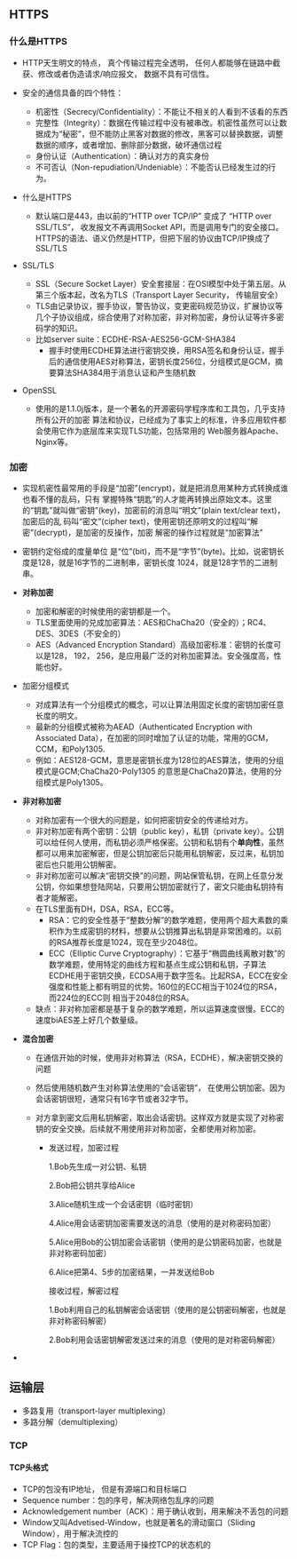 ## HTTPS

### 什么是HTTPS

- HTTP天生明文的特点， 真个传输过程完全透明， 任何人都能够在链路中截获、修改或者伪造请求/响应报文， 数据不具有可信性。
- 安全的通信具备的四个特性：
  - 机密性（Secrecy/Confidentiality）：不能让不相关的人看到不该看的东西
  - 完整性（Integrity）：数据在传输过程中没有被串改。机密性虽然可以让数据成为“秘密”，但不能防止黑客对数据的修改，黑客可以替换数据，调整数据的顺序，或者增加、删除部分数据，破坏通信过程
  - 身份认证（Authentication）：确认对方的真实身份
  - 不可否认（Non-repudiation/Undeniable）：不能否认已经发生过的行为。

- 什么是HTTPS
  - 默认端口是443，由以前的“HTTP over TCP/IP” 变成了 “HTTP over SSL/TLS”， 收发报文不再调用Socket API，而是调用专门的安全接口。HTTPS的语法、语义仍然是HTTP，但把下层的协议由TCP/IP换成了SSL/TLS
- SSL/TLS
  - SSL（Secure Socket Layer）安全套接层：在OSI模型中处于第五层。从第三个版本起，改名为TLS（Transport Layer Security， 传输层安全）
  - TLS由记录协议，握手协议，警告协议，变更密码规范协议，扩展协议等几个子协议组成，综合使用了对称加密，非对称加密，身份认证等许多密码学的知识。
  - 比如server suite：ECDHE-RSA-AES256-GCM-SHA384
    - 握手时使用ECDHE算法进行密钥交换，用RSA签名和身份认证，握手后的通信使用AES对称算法，密钥长度256位，分组模式是GCM，摘要算法SHA384用于消息认证和产生随机数
- OpenSSL
  - 使用的是1.1.0j版本，是一个著名的开源密码学程序库和工具包，几乎支持所有公开的加密 算法和协议，已经成为了事实上的标准，许多应用软件都会使用它作为底层库来实现TLS功能，包括常用的 Web服务器Apache、Nginx等。

### 加密

- 实现机密性最常用的手段是“加密”(encrypt)，就是把消息用某种方式转换成谁也看不懂的乱码，只有 掌握特殊“钥匙”的人才能再转换出原始文本。这里的“钥匙”就叫做“密钥”(key)，加密前的消息叫“明文”(plain text/clear text)，加密后的乱 码叫“密文”(cipher text)，使用密钥还原明文的过程叫“解密”(decrypt)，是加密的反操作，加密 解密的操作过程就是“加密算法”

- 密钥约定俗成的度量单位 是“位”(bit)，而不是“字节”(byte)。比如，说密钥长度是128，就是16字节的二进制串，密钥长度 1024，就是128字节的二进制串。

- **对称加密**

  - 加密和解密的时候使用的密钥都是一个。
  - TLS里面使用的兑成加密算法：AES和ChaCha20（安全的）；RC4、DES、3DES（不安全的）
  - AES（Advanced Encryption Standard）高级加密标准：密钥的长度可以是128， 192， 256，是应用最广泛的对称加密算法。安全强度高，性能也好。

- 加密分组模式

  - 对成算法有一个分组模式的概念，可以让算法用固定长度的密钥加密任意长度的明文。
  - 最新的分组模式被称为AEAD（Authenticated Encryption with Associated Data），在加密的同时增加了认证的功能，常用的GCM，CCM，和Poly1305. 
  - 例如：AES128-GCM，意思是密钥长度为128位的AES算法，使用的分组模式是GCM;ChaCha20-Poly1305 的意思是ChaCha20算法，使用的分组模式是Poly1305。

- **非对称加密**

  - 对称加密有一个很大的问题是，如何把密钥安全的传递给对方。
  - 非对称加密有两个密钥：公钥（public key），私钥（private key）。公钥可以给任何人使用，而私钥必须严格保密。公钥和私钥有个**单向性**，虽然都可以用来加密解密，但是公钥加密后只能用私钥解密，反过来，私钥加密后也只能用公钥解密。
  - 非对称加密可以解决“密钥交换”的问题，网站保管私钥，在网上任意分发公钥，你如果想登陆网站，只要用公钥加密就行了，密文只能由私钥持有者才能解密。
  - 在TLS里面有DH，DSA，RSA，ECC等。
    - RSA：它的安全性基于“整数分解”的数学难题，使用两个超大素数的乘积作为生成密钥的材料，想要从公钥推算出私钥是非常困难的。以前的RSA推荐长度是1024，现在至少2048位。
    - ECC（Elliptic Curve Cryptography）：它基于“椭圆曲线离散对数”的数学难题，使用特定的曲线方程和基点生成公钥和私钥，子算法ECDHE用于密钥交换，ECDSA用于数字签名。比起RSA，ECC在安全强度和性能上都有明显的优势。160位的ECC相当于1024位的RSA，而224位的ECC则 相当于2048位的RSA。
  - 缺点：非对称加密都是基于复杂的数学难题，所以运算速度很慢。ECC的速度biAES差上好几个数量级。

- **混合加密**

  - 在通信开始的时候，使用非对称算法（RSA，ECDHE），解决密钥交换的问题

  - 然后使用随机数产生对称算法使用的“会话密钥”， 在使用公钥加密。因为会话密钥很短，通常只有16字节或者32字节。

  - 对方拿到密文后用私钥解密，取出会话密钥。这样双方就是实现了对称密钥的安全交换。后续就不用使用非对称加密，全都使用对称加密。 

    - 发送过程，加密过程

      1.Bob先生成一对公钥、私钥

      2.Bob把公钥共享给Alice

      3.Alice随机生成一个会话密钥（临时密钥）

      4.Alice用会话密钥加密需要发送的消息（使用的是对称密码加密）

      5.Alice用Bob的公钥加密会话密钥（使用的是公钥密码加密，也就是非对称密码加密）

      6.Alice把第4、5步的加密结果，一并发送给Bob

      接收过程，解密过程

      1.Bob利用自己的私钥解密会话密钥（使用的是公钥密码解密，也就是非对称密码解密）

      2.Bob利用会话密钥解密发送过来的消息（使用的是对称密码解密）

- 

## 运输层

- 多路复用（transport-layer multiplexing）
- 多路分解（demultiplexing）

### TCP

####  TCP头格式

- TCP的包没有IP地址， 但是有源端口和目标端口
- Sequence number：包的序号，解决网络包乱序的问题
- Acknowledgement number（ACK）：用于确认收到，用来解决不丢包的问题
- Window又叫Advetised-Window，也就是著名的滑动窗口（Sliding Window），用于解决流控的
- TCP Flag：包的类型，主要适用于操控TCP的状态机的

